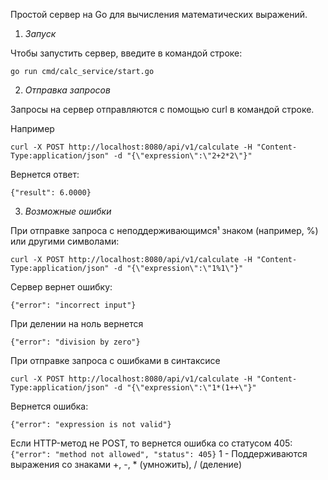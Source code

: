 Простой сервер на Go для вычисления математических выражений.

1. *Запуск*

Чтобы запустить сервер, введите в командой строке: 
```
go run cmd/calc_service/start.go
```

2. *Отправка запросов*

Запросы на сервер отправляются с помощью curl в командой строке.

Например
```
curl -X POST http://localhost:8080/api/v1/calculate -H "Content-Type:application/json" -d "{\"expression\":\"2+2*2\"}"
```
Вернется ответ:
```
{"result": 6.0000}
```
3. *Возможные ошибки*

При отправке запроса с неподдерживающимся¹ знаком (например, %) или другими символами:
```
curl -X POST http://localhost:8080/api/v1/calculate -H "Content-Type:application/json" -d "{\"expression\":\"1%1\"}"
```
Сервер вернет ошибку:
```
{"error": "incorrect input"}
```

При делении на ноль вернется
```
{"error": "division by zero"}
```
При отправке запроса с ошибками в синтаксисе
```
curl -X POST http://localhost:8080/api/v1/calculate -H "Content-Type:application/json" -d "{\"expression\":\"1*(1++\"}"
```
Вернется ошибка:
```
{"error": "expression is not valid"}
```
Если HTTP-метод не POST, то вернется ошибка со статусом 405:
```{"error": "method not allowed", "status": 405}```
1 - Поддерживаются выражения со знаками +, -, * (умножить), / (деление)

